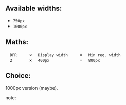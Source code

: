 ## Available widths:

- `750px`
- `1000px`

## Maths:

<span style="display: inline-block; margin-left: 1em; width: 4em;">`DPR`</span> × <span style="display: inline-block; margin-left: 1em; width: 9em;">`Display width`</span> = <span style="display: inline-block; margin-left: 1em; width: 9em;">`Min req. width`</span>  
<span style="display: inline-block; margin-left: 1em; width: 4em;">`2`</span> × <span style="display: inline-block; margin-left: 1em; width: 9em;">`400px`</span> = <span style="display: inline-block; margin-left: 1em; width: 9em;">`800px`</span>

## Choice:

1000px version (maybe).


note:
